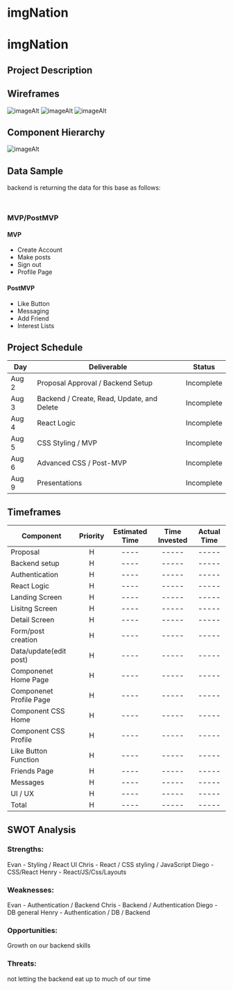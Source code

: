 # imgNation


# imgNation


## Project Description



## Wireframes


![imageAlt](https://imgur.com/MmJToW7.png)
![imageAlt](https://imgur.com/ZnQ0ZNC.png)
![imageAlt]()

## Component Hierarchy

![imageAlt]()

## Data Sample


backend is returning the data for this base as follows:

```


```

### MVP/PostMVP

#### MVP

- Create Account
- Make posts
- Sign out
- Profile Page

#### PostMVP

- Like Button 
- Messaging 
- Add Friend
- Interest Lists

## Project Schedule

| Day      | Deliverable                                | Status     |
| -------- | ------------------------------------------ | ---------- |
| Aug 2    | Proposal Approval / Backend Setup          | Incomplete |
| Aug 3    | Backend / Create, Read, Update, and Delete | Incomplete |
| Aug 4    | React Logic                                | Incomplete |
| Aug 5    | CSS Styling / MVP                          | Incomplete |
| Aug 6    | Advanced CSS / Post-MVP                    | Incomplete |
| Aug 9    | Presentations                              | Incomplete |

## Timeframes

| Component                 | Priority | Estimated Time | Time Invested | Actual Time |
| ------------------------- | :------: | :------------: | :-----------: | :---------: |
| Proposal                  |    H     |      ----      |     -----     |    -----    |
| Backend setup             |    H     |      ----      |     -----     |    -----    |
| Authentication            |    H     |      ----      |     -----     |    -----    |
| React Logic               |    H     |      ----      |     -----     |    -----    |
| Landing Screen            |    H     |      ----      |     -----     |    -----    |
| Lisitng Screen            |    H     |      ----      |     -----     |    -----    | 
| Detail Screen             |    H     |      ----      |     -----     |    -----    |
| Form/post creation        |    H     |      ----      |     -----     |    -----    |
| Data/update(edit post)    |    H     |      ----      |     -----     |    -----    |
| Componenet Home Page      |    H     |      ----      |     -----     |    -----    |
| Componenet Profile Page   |    H     |      ----      |     -----     |    -----    |
| Component CSS Home        |    H     |      ----      |     -----     |    -----    |
| Component CSS Profile     |    H     |      ----      |     -----     |    -----    |
| Like Button Function      |    H     |      ----      |     -----     |    -----    |
| Friends Page              |    H     |      ----      |     -----     |    -----    |
| Messages                  |    H     |      ----      |     -----     |    -----    |
| UI / UX                   |    H     |      ----      |     -----     |    -----    |
| Total                     |    H     |      ----      |     -----     |    -----    |

## SWOT Analysis

### Strengths:

Evan - Styling / React UI 
Chris - React / CSS styling / JavaScript
Diego - CSS/React
Henry - React/JS/Css/Layouts

### Weaknesses:

Evan - Authentication / Backend 
Chris - Backend / Authentication
Diego - DB general 
Henry - Authentication / DB / Backend

### Opportunities:

Growth on our backend skills

### Threats:

not letting the backend eat up to much of our time
